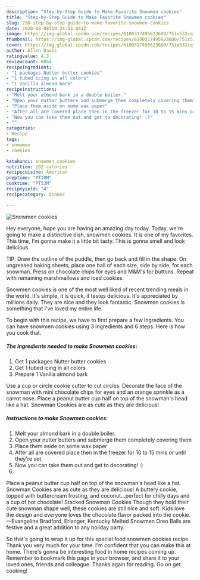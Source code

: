 ```yaml
---
description: "Step-by-Step Guide to Make Favorite Snowmen cookies"
title: "Step-by-Step Guide to Make Favorite Snowmen cookies"
slug: 250-step-by-step-guide-to-make-favorite-snowmen-cookies
date: 2020-08-08T19:34:53.841Z
image: https://img-global.cpcdn.com/recipes/6100317495623680/751x532cq70/snowmen-cookies-recipe-main-photo.jpg
thumbnail: https://img-global.cpcdn.com/recipes/6100317495623680/751x532cq70/snowmen-cookies-recipe-main-photo.jpg
cover: https://img-global.cpcdn.com/recipes/6100317495623680/751x532cq70/snowmen-cookies-recipe-main-photo.jpg
author: Allen Davis
ratingvalue: 4.3
reviewcount: 8864
recipeingredient:
- "1 packages Nutter butter cookies"
- "1 tubed icing in all colors"
- "1 Vanilla almond bark"
recipeinstructions:
- "Melt your almond bark in a double boiler."
- "Open your nutter butters and submerge them completely covering them"
- "Place them aside on some wax paper"
- "After all are covered place then in the freezer for 10 to 15 mins or until they&#39;re set."
- "Now you can take them out and get to decorating! :)"
- ""
categories:
- Recipe
tags:
- snowmen
- cookies

katakunci: snowmen cookies 
nutrition: 202 calories
recipecuisine: American
preptime: "PT10M"
cooktime: "PT53M"
recipeyield: "4"
recipecategory: Dinner

---
```



![Snowmen cookies](https://img-global.cpcdn.com/recipes/6100317495623680/751x532cq70/snowmen-cookies-recipe-main-photo.jpg)

Hey everyone, hope you are having an amazing day today. Today, we're going to make a distinctive dish, snowmen cookies. It is one of my favorites. This time, I'm gonna make it a little bit tasty. This is gonna smell and look delicious.

TIP: Draw the outline of the puddle, then go back and fill in the shape. On ungreased baking sheets, place one ball of each size, side by side, for each snowman. Press on chocolate chips for eyes and M&amp;M&#39;s for buttons. Repeat with remaining marshmallows and iced cookies.

Snowmen cookies is one of the most well liked of recent trending meals in the world. It's simple, it is quick, it tastes delicious. It's appreciated by millions daily. They are nice and they look fantastic. Snowmen cookies is something that I've loved my entire life.


To begin with this recipe, we have to first prepare a few ingredients. You can have snowmen cookies using 3 ingredients and 6 steps. Here is how you cook that.

<!--inarticleads1-->

##### The ingredients needed to make Snowmen cookies:

1. Get 1 packages Nutter butter cookies
1. Get 1 tubed icing in all colors
1. Prepare 1 Vanilla almond bark


Use a cup or circle cookie cutter to cut circles. Decorate the face of the snowman with mini chocolate chips for eyes and an orange sprinkle as a carrot nose. Place a peanut butter cup half on top of the snowman&#39;s head like a hat. Snowman Cookies are as cute as they are delicious! 

<!--inarticleads2-->

##### Instructions to make Snowmen cookies:

1. Melt your almond bark in a double boiler.
1. Open your nutter butters and submerge them completely covering them
1. Place them aside on some wax paper
1. After all are covered place then in the freezer for 10 to 15 mins or until they&#39;re set.
1. Now you can take them out and get to decorating! :)
1. 


Place a peanut butter cup half on top of the snowman&#39;s head like a hat. Snowman Cookies are as cute as they are delicious! A buttery cookie, topped with buttercream frosting, and coconut…perfect for chilly days and a cup of hot chocolate! Stacked Snowman Cookies Though they hold their cute snowman shape well, these cookies are still nice and soft. Kids love the design and everyone loves the chocolate flavor packed into the cookie. —Evangeline Bradford, Erlanger, Kentucky Melted Snowmen Oreo Balls are festive and a great addition to any holiday party. 

So that's going to wrap it up for this special food snowmen cookies recipe. Thank you very much for your time. I'm confident that you can make this at home. There's gonna be interesting food in home recipes coming up. Remember to bookmark this page in your browser, and share it to your loved ones, friends and colleague. Thanks again for reading. Go on get cooking!
